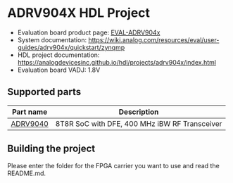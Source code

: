 # ADRV904X HDL Project

- Evaluation board product page: [EVAL-ADRV904x](https://www.analog.com/eval-adrv904x)
- System documentation: https://wiki.analog.com/resources/eval/user-guides/adrv904x/quickstart/zynqmp
- HDL project documentation: https://analogdevicesinc.github.io/hdl/projects/adrv904x/index.html
- Evaluation board VADJ: 1.8V

## Supported parts

| Part name                                    | Description                                   |
|----------------------------------------------|-----------------------------------------------|
| [ADRV9040](https://www.analog.com/adrv9040) | 8T8R SoC with DFE, 400 MHz iBW RF Transceiver |

## Building the project

Please enter the folder for the FPGA carrier you want to use and read the README.md.
